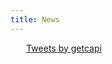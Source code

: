 ```yaml
---
title: News
---
```


<div style="margin:auto;width:90%;">
<a class="twitter-timeline" href="https://twitter.com/getcapi?ref_src=twsrc%5Etfw">Tweets by getcapi</a> <script async src="//platform.twitter.com/widgets.js" charset="utf-8"></script>
</div>